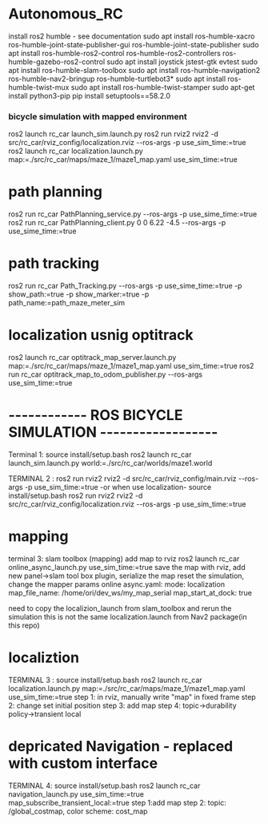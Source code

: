 # Autonomous_RC
install ros2 humble - see documentation 
sudo apt install ros-humble-xacro ros-humble-joint-state-publisher-gui ros-humble-joint-state-publisher
sudo apt install ros-humble-ros2-control ros-humble-ros2-controllers ros-humble-gazebo-ros2-control
sudo apt install joystick jstest-gtk evtest 
sudo apt install ros-humble-slam-toolbox
sudo apt install ros-humble-navigation2 ros-humble-nav2-bringup ros-humble-turtlebot3*
sudo apt install ros-humble-twist-mux 
sudo apt install ros-humble-twist-stamper
sudo apt-get install python3-pip
pip install setuptools==58.2.0


### bicycle simulation with mapped environment

ros2 launch rc_car launch_sim.launch.py 
ros2 run rviz2 rviz2 -d src/rc_car/rviz_config/localization.rviz --ros-args -p use_sim_time:=true
ros2 launch rc_car localization.launch.py map:=./src/rc_car/maps/maze_1/maze1_map.yaml use_sim_time:=true
# path planning
ros2 run rc_car PathPlanning_service.py --ros-args -p use_sime_time:=true
ros2 run rc_car PathPlanning_client.py 0 0 6.22 -4.5  --ros-args -p use_sime_time:=true
# path tracking
ros2 run rc_car Path_Tracking.py --ros-args -p use_sime_time:=true -p show_path:=true -p show_marker:=true -p path_name:=path_maze_meter_sim


# localization usnig optitrack
ros2 launch rc_car optitrack_map_server.launch.py map:=./src/rc_car/maps/maze_1/maze1_map.yaml use_sim_time:=true
ros2 run rc_car optitrack_map_to_odom_publisher.py --ros-args use_sim_time:=true


# ------------ ROS BICYCLE SIMULATION ------------------
Terminal 1:
source install/setup.bash
ros2 launch rc_car launch_sim.launch.py world:=./src/rc_car/worlds/maze1.world

TERMINAL 2 :
ros2 run rviz2 rviz2 -d src/rc_car/rviz_config/main.rviz --ros-args -p use_sim_time:=true
-or when use localization-
source install/setup.bash
ros2 run rviz2 rviz2 -d src/rc_car/rviz_config/localization.rviz --ros-args -p use_sim_time:=true


# mapping
terminal 3: slam toolbox (mapping)
add map to rviz
ros2 launch rc_car online_async_launch.py use_sim_time:=true
save the map with rviz, add new panel->slam tool box plugin, serialize the map
reset the simulation, 
change the mapper params online async.yaml:
mode: localization
map_file_name: /home/ori/dev_ws/my_map_serial
map_start_at_dock: true

need to copy the localizion_launch from slam_toolbox and rerun the simulation
this is not the same localization.launch from Nav2 package(in this repo)

# localiztion
TERMINAL 3 :
source install/setup.bash
ros2 launch rc_car localization.launch.py map:=./src/rc_car/maps/maze_1/maze1_map.yaml use_sim_time:=true
step 1: in rviz, manually write "map" in fixed frame
step 2: change set initial position
step 3: add map
step 4: topic->durability policy->transient local

# depricated Navigation - replaced with custom interface
TERMINAL 4:
source install/setup.bash
ros2 launch rc_car navigation_launch.py use_sim_time:=true map_subscribe_transient_local:=true
step 1:add map
step 2: topic: /global_costmap, color scheme: cost_map






<!-- git clone -b humble https://github.com/ros-controls/gazebo_ros2_control -->